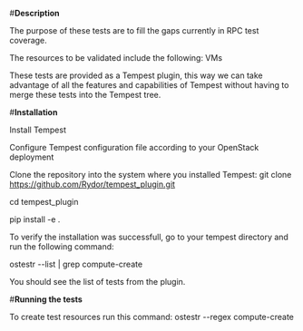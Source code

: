 #**Description**

The purpose of these tests are to fill the gaps currently in RPC test coverage.

The resources to be validated include the following:
VMs

These tests are provided as a Tempest plugin, this way we can take advantage of all the features and capabilities of Tempest without having to merge these tests into the Tempest tree.


#**Installation**

Install Tempest

Configure Tempest configuration file according to your OpenStack deployment

Clone the repository into the system where you installed Tempest: git clone https://github.com/Rydor/tempest_plugin.git

cd tempest_plugin

pip install -e .

To verify the installation was successfull, go to your tempest directory and run the following command:

ostestr --list | grep compute-create

You should see the list of tests from the plugin.


#**Running the tests**

To create test resources run this command:
ostestr --regex compute-create
